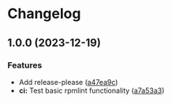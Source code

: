 # Changelog

## 1.0.0 (2023-12-19)


### Features

* Add release-please ([a47ea9c](https://github.com/EyeCantCU/rpmlint-action/commit/a47ea9cbe24566209065f7700604defbd18d1c91))
* **ci:** Test basic rpmlint functionality ([a7a53a3](https://github.com/EyeCantCU/rpmlint-action/commit/a7a53a3ccaf773e74ecc51b1de4f2755f15f9275))
